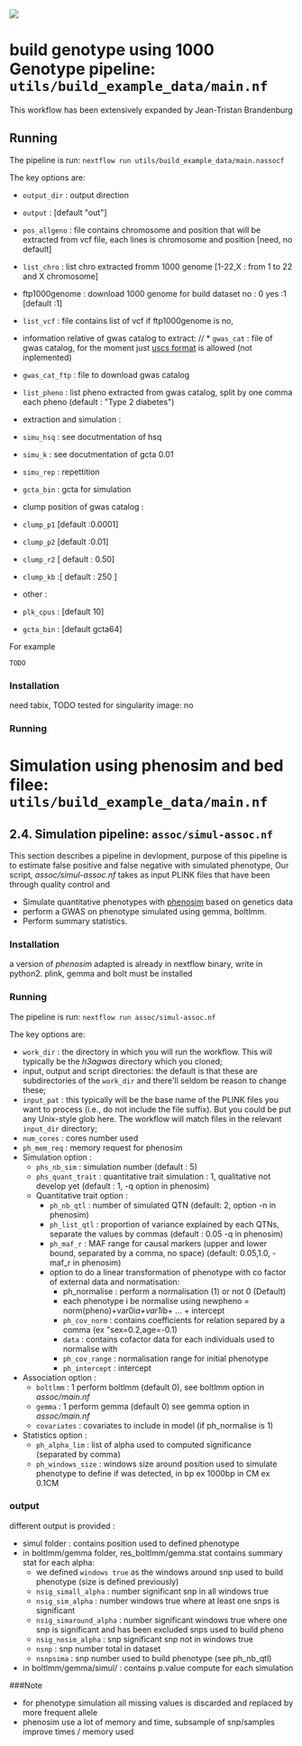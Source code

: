 <img src="../../../auxfiles/H3ABioNetlogo2.jpg"/>

#  build genotype using 1000 Genotype pipeline: `utils/build_example_data/main.nf`

This workflow has been extensively expanded by Jean-Tristan Brandenburg

## Running

The pipeline is run: `nextflow run utils/build_example_data/main.nassocf`

The key options are:
* `output_dir` : output direction
* `output` : [default "out"]
* `pos_allgeno` : file contains chromosome and position that will be extracted from vcf file, each lines is chromosome and position [need, no default]
* `list_chro`  : list chro extracted fromm 1000 genome [1-22,X : from  1 to 22 and X chromosome]
* ftp1000genome : download 1000 genome for build dataset no : 0 yes :1 [default :1]
* `list_vcf` : file contains list of vcf if ftp1000genome is no,

* information relative of gwas catalog to extract:
// * `gwas_cat` : file of gwas catalog, for the moment just [uscs format](http://hgdownload.soe.ucsc.edu/goldenPath/hg19/database/gwasCatalog.txt.gz) is allowed (not inplemented)
 * `gwas_cat_ftp` : file to download gwas catalog  
 * `list_pheno` : list pheno extracted from gwas catalog, split by one comma each pheno (default : "Type 2 diabetes")
* extraction and simulation :
 * `simu_hsq` : see docutmentation of hsq
 * `simu_k` : see docutmentation of gcta 0.01
 * `simu_rep` : repettition
 * `gcta_bin` : gcta for simulation
 * clump position of gwas catalog :
  * `clump_p1` [default :0.0001]
  * `clump_p2` [default :0.01]
  * `clump_r2` [ default : 0.50]
  * `clump_kb` :[ default : 250 ]
* other : 
 * `plk_cpus` : [default 10]
 * `gcta_bin` : [default gcta64]


For example

``` TODO ```


### Installation
need tabix, TODO
tested for singularity image: no
### Running


#  Simulation using phenosim and bed filee: `utils/build_example_data/main.nf`

## 2.4. Simulation pipeline: `assoc/simul-assoc.nf`

This section describes a pipeline in devlopment, purpose of this pipeline is to estimate false positive and false negative with simulated phenotype, Our script, *assoc/simul-assoc.nf* takes as input PLINK files that have been through quality control and
  * Simulate quantitative phenotypes with [phenosim](https://www.ncbi.nlm.nih.gov/pubmed/21714868) based on genetics data
  * perform a GWAS on  phenotype simulated using gemma, boltlmm.
  * Perform summary statistics.

### Installation
a version of _phenosim_ adapted is already in nextflow binary, write in python2. plink, gemma and bolt must be installed

### Running

The pipeline is run: `nextflow run assoc/simul-assoc.nf`

The key options are:
  * `work_dir` : the directory in which you will run the workflow. This will typically be the _h3agwas_ directory which you cloned;
  * input, output and script directories: the default is that these are subdirectories of the `work_dir` and there'll seldom be reason to change these;
  * `input_pat` : this typically will be the base name of the PLINK files you want to process (i.e., do not include the file suffix). But you could be put any Unix-style glob here. The workflow will match files in the relevant `input_dir` directory;
  * `num_cores` : cores number used
  * `ph_mem_req` : memory request for phenosim
  *  Simulation option :
     * `phs_nb_sim` : simulation number (default : 5)
     * `phs_quant_trait` :  quantitative trait simulation : 1, qualitative not develop yet (default : 1, -q option in phenosim)
     * Quantitative trait option :
        * `ph_nb_qtl` : number of simulated QTN (default: 2, option -n in phenosim)
        * `ph_list_qtl` : proportion of variance explained by each QTNs, separate the values by commas (default : 0.05 -q in phenosim)
        * `ph_maf_r` :  MAF range for causal markers (upper and lower bound, separated by a comma, no space) (default: 0.05,1.0, -maf_r in phenosim)
        * option to do a linear transformation of phenotype with co factor of external data and normatisation:
           * ph_normalise : perform a normalisation (1) or not 0 (Default)
           * each phenotype i be normalise using newpheno = norm(pheno)+var0i*a+var1i*b+ ... + intercept
           * `ph_cov_norm` : contains coefficients for relation separed by a comma (ex "sex=0.2,age=-0.1)
           * `data` : contains cofactor data for each individuals used to normalise with
           * `ph_cov_range` : normalisation range for initial phenotype
           * `ph_intercept` : intercept
  * Association option :
     * `boltlmm` : 1 perform boltlmm (default 0), see boltlmm option in _assoc/main.nf_
     * `gemma` : 1 perform gemma (default 0)  see gemma option in _assoc/main.nf_
     * `covariates` : covariates to include in model (if ph_normalise is 1)
  * Statistics option :
     * `ph_alpha_lim` : list of alpha used to computed significance (separated by comma)
     * `ph_windows_size` : windows size around position used to simulate phenotype to define if was detected, in bp ex 1000bp in CM ex 0.1CM

### output 
different output is provided :
   * simul folder : contains position used to defined phenotype
   * in boltlmm/gemma folder,  res_boltlmm/gemma.stat  contains summary stat for each alpha:
      * we defined `windows true` as the windows around snp used to build phenotype (size is defined previously)
      * `nsig_simall_alpha` : number significant snp in all windows true
      * `nsig_sim_alpha` :   number windows true where at least one snps is significant
      * `nsig_simaround_alpha` : number significant windows true where one snp is significant and has been excluded snps used to build pheno
      * `nsig_nosim_alpha` : snp significant snp not in windows true
      * `nsnp` : snp number total  in dataset
      * `nsnpsima` : snp number used to build phenotype (see ph_nb_qtl)
   * in boltlmm/gemma/simul/ : contains p.value compute for each simulation

###Note 
  * for phenotype simulation all missing values is discarded and replaced by more frequent allele
  * phenosim use a lot of memory and time, subsample of snp/samples improve times / memory used

